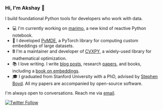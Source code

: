 ### Hi, I'm Akshay 👋

I build foundational Python tools for developers who work with data. 

- 💻 I'm currently working on [marimo](https://github.com/marimo-team/marimo), a new kind of reactive Python notebook.
- 🔭 I developed [PyMDE](https://github.com/cvxgrp/pymde), a PyTorch library for computing custom embeddings of large datasets.
- 🖩 I'm a maintainer and developer of [CVXPY](https://github.com/cvxpy/cvxpy), a widely-used library for mathematical optimization.
- 📚 I love writing. I write [blog posts](https://www.debugmind.com/2020/01/04/paths-to-the-future-a-year-at-google-brain/), research [papers](https://www.akshayagrawal.com/), and books, including a [book on embeddings](https://web.stanford.edu/~boyd/papers/min_dist_emb.html).
- 🎓 I graduated from Stanford University with a PhD, advised by [Stephen Boyd](https://web.stanford.edu/~boyd/index.html). All my papers are accompanied by open-source software.

I'm always open to conversations. Reach me via [email](mailto:akshay@marimo.io). 

[![Twitter Follow](https://img.shields.io/twitter/follow/akshaykagrawal?label=Follow&style=social)](https://twitter.com/akshaykagrawal)

<!--
**akshayka/akshayka** is a ✨ _special_ ✨ repository because its `README.md` (this file) appears on your GitHub profile.
